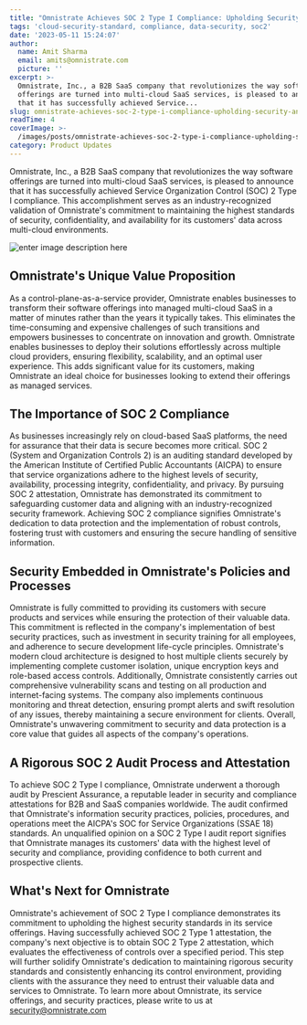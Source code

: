 ```yaml
---
title: "Omnistrate Achieves SOC 2 Type I Compliance: Upholding Security and Trust \U0001F396️"
tags: 'cloud-security-standard, compliance, data-security, soc2'
date: '2023-05-11 15:24:07'
author:
  name: Amit Sharma
  email: amits@omnistrate.com
  picture: ''
excerpt: >-
  Omnistrate, Inc., a B2B SaaS company that revolutionizes the way software
  offerings are turned into multi-cloud SaaS services, is pleased to announce
  that it has successfully achieved Service...
slug: omnistrate-achieves-soc-2-type-i-compliance-upholding-security-and-trust
readTime: 4
coverImage: >-
  /images/posts/omnistrate-achieves-soc-2-type-i-compliance-upholding-security-and-trust-1.png
category: Product Updates
---
```


Omnistrate, Inc., a B2B SaaS company that revolutionizes the way software offerings are turned into multi-cloud SaaS services, is pleased to announce that it has successfully achieved Service Organization Control (SOC) 2 Type I compliance. This accomplishment serves as an industry-recognized validation of Omnistrate's commitment to maintaining the highest standards of security, confidentiality, and availability for its customers' data across multi-cloud environments.

![enter image description here][1]

Omnistrate's Unique Value Proposition
-------------------------------------
As a control-plane-as-a-service provider, Omnistrate enables businesses to transform their software offerings into managed multi-cloud SaaS in a matter of minutes rather than the years it typically takes. This eliminates the time-consuming and expensive challenges of such transitions and empowers businesses to concentrate on innovation and growth. Omnistrate enables businesses to deploy their solutions effortlessly across multiple cloud providers, ensuring flexibility, scalability, and an optimal user experience. This adds significant value for its customers, making Omnistrate an ideal choice for businesses looking to extend their offerings as managed services.

The Importance of SOC 2 Compliance
----------------------------------
As businesses increasingly rely on cloud-based SaaS platforms, the need for assurance that their data is secure becomes more critical. SOC 2 (System and Organization Controls 2) is an auditing standard developed by the American Institute of Certified Public Accountants (AICPA) to ensure that service organizations adhere to the highest levels of security, availability, processing integrity, confidentiality, and privacy. By pursuing SOC 2 attestation, Omnistrate has demonstrated its commitment to safeguarding customer data and aligning with an industry-recognized security framework. Achieving SOC 2 compliance signifies Omnistrate's dedication to data protection and the implementation of robust controls, fostering trust with customers and ensuring the secure handling of sensitive information.

Security Embedded in Omnistrate's Policies and Processes
--------------------------------------------------------
Omnistrate is fully committed to providing its customers with secure products and services while ensuring the protection of their valuable data. This commitment is reflected in the company's implementation of best security practices, such as investment in security training for all employees, and adherence to secure development life-cycle principles. Omnistrate's modern cloud architecture is designed to host multiple clients securely by implementing complete customer isolation, unique encryption keys and role-based access controls. Additionally, Omnistrate consistently carries out comprehensive vulnerability scans and testing on all production and internet-facing systems. The company also implements continuous monitoring and threat detection, ensuring prompt alerts and swift resolution of any issues, thereby maintaining a secure environment for clients. Overall, Omnistrate's unwavering commitment to security and data protection is a core value that guides all aspects of the company's operations.

A Rigorous SOC 2 Audit Process and Attestation
----------------------------------------------
To achieve SOC 2 Type I compliance, Omnistrate underwent a thorough audit by Prescient Assurance, a reputable leader in security and compliance attestations for B2B and SaaS companies worldwide. The audit confirmed that Omnistrate's information security practices, policies, procedures, and operations meet the AICPA's SOC for Service Organizations (SSAE 18) standards. An unqualified opinion on a SOC 2 Type I audit report signifies that Omnistrate manages its customers' data with the highest level of security and compliance, providing confidence to both current and prospective clients.

What's Next for Omnistrate
--------------------------
Omnistrate's achievement of SOC 2 Type I compliance demonstrates its commitment to upholding the highest security standards in its service offerings. Having successfully achieved SOC 2 Type 1 attestation, the company's next objective is to obtain SOC 2 Type 2 attestation, which evaluates the effectiveness of controls over a specified period. This step will further solidify Omnistrate's dedication to maintaining rigorous security standards and consistently enhancing its control environment, providing clients with the assurance they need to entrust their valuable data and services to Omnistrate. To learn more about Omnistrate, its service offerings, and security practices, please write to us at security@omnistrate.com

  [1]: /images/posts/omnistrate-achieves-soc-2-type-i-compliance-upholding-security-and-trust-1.png
